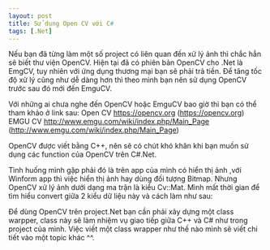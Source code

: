 ```yaml
---
layout: post
title: Sử dụng Open CV với C#
tags: [.Net]
---
```

Nếu bạn đã từng làm một số project có liên quan đến xử lý ảnh thì chắc hẳn sẽ biết thư viện OpenCV. Hiện tại đã có phiên bản OpenCV cho .Net là EmgCV, tuy nhiên với ứng dụng thương mại bạn sẽ phải trả tiền. Để tăng tốc độ xử lý cũng như dễ dàng hơn thì theo mình bạn nên sử dụng OpenCV trước sau đó mới đến EmguCV.

Với những ai chưa nghe đến OpenCV hoặc EmguCV bao giờ thì bạn có thể tham khảo ở link sau:
Open CV https://opencv.org (https://opencv.org)
EMGU CV http://www.emgu.com/wiki/index.php/Main_Page (http://www.emgu.com/wiki/index.php/Main_Page)

OpenCV được viết bằng C++, nên sẽ có chút khó khăn khi bạn muốn sử dụng các function của OpenCV trên C#.Net.

Tình huống mình gặp phải đó là trên app của mình có hiển thị ảnh ,với Winform app thì việc hiển thị ảnh hay dùng đối tượng Bitmap. Nhưng OpenCV xử lý ảnh dưới dạng ma trận là kiểu Cv::Mat. Mình mất thời gian để tìm hiểu convert giữa 2 kiểu dữ liệu này và cách làm như sau:

Để dùng OpenCV trên project.Net bạn cần phải xây dựng một class warpper, class này sẽ làm nhiệm vụ giao tiếp giữa C++ và C# như trong project của mình. Việc viết một class wrapper như thế nào mình sẽ viết chi tiết vào một topic khác ^^.
